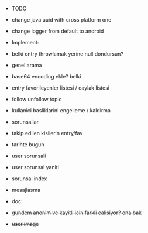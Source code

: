 - TODO
- change java uuid with cross platform one
- change logger from default to android


- Implement:
- belki entry throwlamak yerine null dondursun?
- genel arama
- base64 encoding ekle? belki
- entry favorileyenler listesi / caylak listesi
- follow unfollow topic
- kullanici basliklarini engelleme / kaldirma
- sorunsallar
- takip edilen kisilerin entry/fav
- tarihte bugun
- user sorunsali
- user sorunsal yaniti
- sorunsal index
- mesajlasma


- doc:
- ~~gundem anonim ve kayitli icin farkli calisiyor? ona bak~~
- ~~user image~~